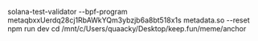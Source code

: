 
solana-test-validator --bpf-program metaqbxxUerdq28cj1RbAWkYQm3ybzjb6a8bt518x1s metadata.so --reset
npm run dev
cd /mnt/c/Users/quaacky/Desktop/keep.fun/meme/anchor
